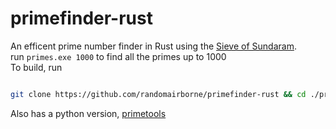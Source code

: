 # primefinder-rust
An efficent prime number finder in Rust using the [Sieve of Sundaram](https://wikipedia.org/wiki/Sieve_of_Sundaram). \
run `primes.exe 1000` to find all the primes up to 1000 \
To build, run
```bash

git clone https://github.com/randomairborne/primefinder-rust && cd ./primefinder-rust && cargo build --release

```
Also has a python version, [primetools](https://github.com/randomairborne/primetools)
